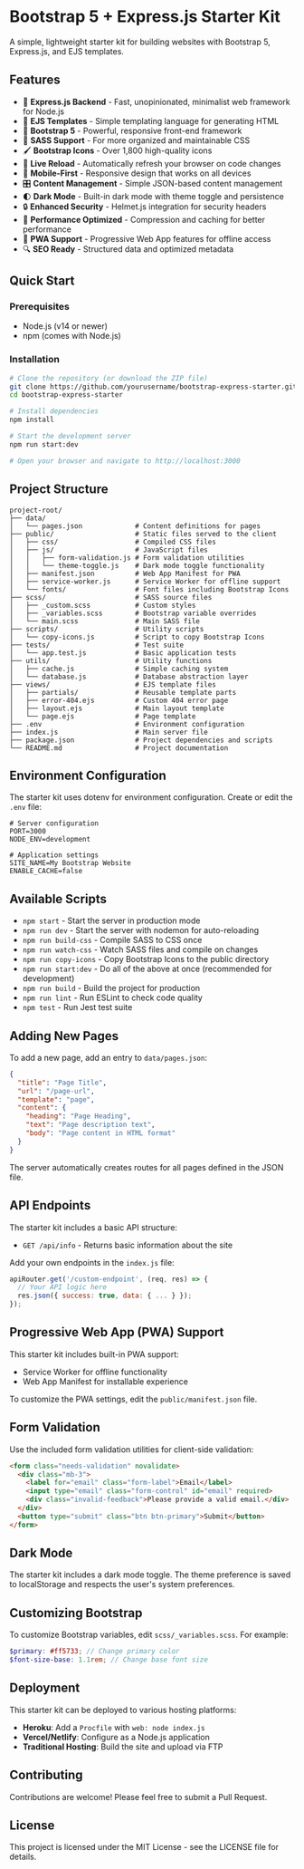 # Bootstrap 5 + Express.js Starter Kit

A simple, lightweight starter kit for building websites with Bootstrap 5, Express.js, and EJS templates.

## Features

- 🚀 **Express.js Backend** - Fast, unopinionated, minimalist web framework for Node.js
- 📝 **EJS Templates** - Simple templating language for generating HTML
- 🎨 **Bootstrap 5** - Powerful, responsive front-end framework
- 💅 **SASS Support** - For more organized and maintainable CSS
- 🖌️ **Bootstrap Icons** - Over 1,800 high-quality icons
- 🔄 **Live Reload** - Automatically refresh your browser on code changes
- 📱 **Mobile-First** - Responsive design that works on all devices
- 🎛️ **Content Management** - Simple JSON-based content management
- 🌓 **Dark Mode** - Built-in dark mode with theme toggle and persistence
- 🔒 **Enhanced Security** - Helmet.js integration for security headers
- 🚄 **Performance Optimized** - Compression and caching for better performance
- 📱 **PWA Support** - Progressive Web App features for offline access
- 🔍 **SEO Ready** - Structured data and optimized metadata

## Quick Start

### Prerequisites

- Node.js (v14 or newer)
- npm (comes with Node.js)

### Installation

```bash
# Clone the repository (or download the ZIP file)
git clone https://github.com/yourusername/bootstrap-express-starter.git
cd bootstrap-express-starter

# Install dependencies
npm install

# Start the development server
npm run start:dev

# Open your browser and navigate to http://localhost:3000
```

## Project Structure

```
project-root/
├── data/
│   └── pages.json             # Content definitions for pages
├── public/                    # Static files served to the client
│   ├── css/                   # Compiled CSS files
│   ├── js/                    # JavaScript files
│   │   ├── form-validation.js # Form validation utilities
│   │   └── theme-toggle.js    # Dark mode toggle functionality
│   ├── manifest.json          # Web App Manifest for PWA
│   ├── service-worker.js      # Service Worker for offline support
│   └── fonts/                 # Font files including Bootstrap Icons
├── scss/                      # SASS source files
│   ├── _custom.scss           # Custom styles
│   ├── _variables.scss        # Bootstrap variable overrides
│   └── main.scss              # Main SASS file
├── scripts/                   # Utility scripts
│   └── copy-icons.js          # Script to copy Bootstrap Icons
├── tests/                     # Test suite
│   └── app.test.js            # Basic application tests
├── utils/                     # Utility functions
│   ├── cache.js               # Simple caching system
│   └── database.js            # Database abstraction layer
├── views/                     # EJS template files
│   ├── partials/              # Reusable template parts
│   ├── error-404.ejs          # Custom 404 error page
│   ├── layout.ejs             # Main layout template
│   └── page.ejs               # Page template
├── .env                       # Environment configuration
├── index.js                   # Main server file
├── package.json               # Project dependencies and scripts
└── README.md                  # Project documentation
```

## Environment Configuration

The starter kit uses dotenv for environment configuration. Create or edit the `.env` file:

```properties
# Server configuration
PORT=3000
NODE_ENV=development

# Application settings
SITE_NAME=My Bootstrap Website
ENABLE_CACHE=false
```

## Available Scripts

- `npm start` - Start the server in production mode
- `npm run dev` - Start the server with nodemon for auto-reloading
- `npm run build-css` - Compile SASS to CSS once
- `npm run watch-css` - Watch SASS files and compile on changes
- `npm run copy-icons` - Copy Bootstrap Icons to the public directory
- `npm run start:dev` - Do all of the above at once (recommended for development)
- `npm run build` - Build the project for production
- `npm run lint` - Run ESLint to check code quality
- `npm test` - Run Jest test suite

## Adding New Pages

To add a new page, add an entry to `data/pages.json`:

```json
{
  "title": "Page Title",
  "url": "/page-url",
  "template": "page",
  "content": {
    "heading": "Page Heading",
    "text": "Page description text",
    "body": "Page content in HTML format"
  }
}
```

The server automatically creates routes for all pages defined in the JSON file.

## API Endpoints

The starter kit includes a basic API structure:

- `GET /api/info` - Returns basic information about the site

Add your own endpoints in the `index.js` file:

```javascript
apiRouter.get('/custom-endpoint', (req, res) => {
  // Your API logic here
  res.json({ success: true, data: { ... } });
});
```

## Progressive Web App (PWA) Support

This starter kit includes built-in PWA support:

- Service Worker for offline functionality
- Web App Manifest for installable experience

To customize the PWA settings, edit the `public/manifest.json` file.

## Form Validation

Use the included form validation utilities for client-side validation:

```html
<form class="needs-validation" novalidate>
  <div class="mb-3">
    <label for="email" class="form-label">Email</label>
    <input type="email" class="form-control" id="email" required>
    <div class="invalid-feedback">Please provide a valid email.</div>
  </div>
  <button type="submit" class="btn btn-primary">Submit</button>
</form>
```

## Dark Mode

The starter kit includes a dark mode toggle. The theme preference is saved to localStorage and respects the user's system preferences.

## Customizing Bootstrap

To customize Bootstrap variables, edit `scss/_variables.scss`. For example:

```scss
$primary: #ff5733; // Change primary color
$font-size-base: 1.1rem; // Change base font size
```

## Deployment

This starter kit can be deployed to various hosting platforms:

- **Heroku**: Add a `Procfile` with `web: node index.js`
- **Vercel/Netlify**: Configure as a Node.js application
- **Traditional Hosting**: Build the site and upload via FTP

## Contributing

Contributions are welcome! Please feel free to submit a Pull Request.

## License

This project is licensed under the MIT License - see the LICENSE file for details.
